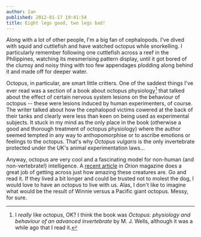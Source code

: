 ```yaml
---
author: Ian
published: 2012-01-17 19:41:54
title: Eight legs good, two legs bad!
---
```

Along with a lot of other people, I'm a big fan of cephalopods.  I've
dived with squid and cuttlefish and have watched octopus while
snorkelling.  I particularly remember following one cuttlefish across
a reef in the Philippines, watching its mesmerising pattern display,
until it got bored of the clumsy and noisy thing with too few
appendages plodding along behind it and made off for deeper water.

Octopus, in particular, are smart little critters.  One of the saddest
things I've ever read was a section of a book about octopus
physiology[^1] that talked about the effect of certain nervous system
lesions on the behaviour of octopus -- these were lesions induced by
human experimenters, of course.  The writer talked about how the
cephalopod victims cowered at the back of their tanks and clearly were
less than keen on being used as experimental subjects.  It stuck in my
mind as the only place in the book (otherwise a good and thorough
treatment of octopus physiology) where the author seemed tempted in
any way to anthopomorphise or to ascribe emotions or feelings to the
octopus.  That's why *Octopus vulgaris* is the only invertebrate
protected under the UK's animal experimentation laws...

Anyway, octopus are very cool and a fascinating model for non-human
(and non-vertebrate!) intelligence.  A [recent article][article] in
*Orion* magazine does a great job of getting across just how amazing
these creatures are.  Go and read it.  If they lived a bit longer and
could be trusted not to molest the dog, I would love to have an
octopus to live with us.  Alas, I don't like to imagine what would be
the result of Winnie versus a Pacific giant octopus.  Messy, for sure.

[^1]: I *really* like octopus, OK?  I think the book was *Octopus:
      physiology and behaviour of an advanced invertebrate* by
      M. J. Wells, although it was a while ago that I read it.

[article]: http://www.orionmagazine.org/index.php/articles/article/6474/
